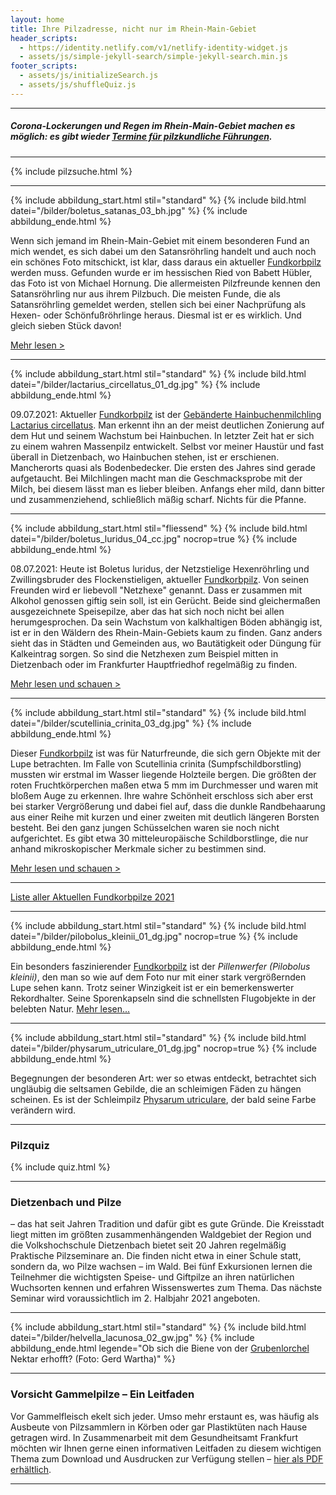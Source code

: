 ```yaml
---
layout: home
title: Ihre Pilzadresse, nicht nur im Rhein-Main-Gebiet
header_scripts:
  - https://identity.netlify.com/v1/netlify-identity-widget.js
  - assets/js/simple-jekyll-search/simple-jekyll-search.min.js
footer_scripts:
  - assets/js/initializeSearch.js
  - assets/js/shuffleQuiz.js
---
```

- - -

##### Corona-Lockerungen und Regen im Rhein-Main-Gebiet machen es möglich: es gibt wieder [Termine für pilzkundliche Führungen](/termine).

- - -

{% include pilzsuche.html %}

- - -

{% include abbildung_start.html stil="standard" %}
{% include bild.html datei="/bilder/boletus_satanas_03_bh.jpg" %}
{% include abbildung_ende.html %}

Wenn sich jemand im Rhein-Main-Gebiet mit einem besonderen Fund an mich wendet, es sich dabei um den Satansröhrling handelt und auch noch ein schönes Foto mitschickt, ist klar, dass daraus ein aktueller [Fundkorbpilz](AA "Glossar-") werden muss. Gefunden wurde er im hessischen Ried von Babett Hübler, das Foto ist von Michael Hornung. Die allermeisten Pilzfreunde kennen den Satansröhrling nur aus ihrem Pilzbuch. Die meisten Funde, die als Satansröhrling gemeldet werden, stellen sich bei einer Nachprüfung als Hexen- oder Schönfußröhrlinge heraus. Diesmal ist er es wirklich. Und gleich sieben Stück davon!

[Mehr lesen >](/pilze/boletus-satanas-satansröhrling)

- - -

{% include abbildung_start.html stil="standard" %}
{% include bild.html datei="/bilder/lactarius_circellatus_01_dg.jpg" %}
{% include abbildung_ende.html %}

09.07.2021: Aktueller [Fundkorbpilz](AA "Glossar-") ist der [Gebänderte Hainbuchenmilchling Lactarius circellatus](/pilze/lactarius-circellatus-gebänderter-hainbuchenmilchling). Man erkennt ihn an der meist deutlichen Zonierung auf dem Hut und seinem Wachstum bei Hainbuchen. In letzter Zeit hat er sich zu einem wahren Massenpilz entwickelt. Selbst vor meiner Haustür und fast überall in Dietzenbach, wo Hainbuchen stehen, ist er erschienen. Mancherorts quasi als Bodenbedecker.  Die ersten des Jahres sind gerade aufgetaucht. Bei Milchlingen macht man die Geschmacksprobe mit der Milch, bei diesem lässt man es lieber bleiben. Anfangs eher mild, dann bitter und zusammenziehend, schließlich mäßig scharf. Nichts für die Pfanne.

- - -

{% include abbildung_start.html stil="fliessend" %}
{% include bild.html datei="/bilder/boletus_luridus_04_cc.jpg" nocrop=true %}
{% include abbildung_ende.html %}

08.07.2021: Heute ist Boletus luridus, der Netzstielige Hexenröhrling und Zwillingsbruder des Flockenstieligen, aktueller [Fundkorbpilz](AA "Glossar-"). Von seinen Freunden wird er liebevoll "Netzhexe" genannt. Dass er zusammen mit Alkohol genossen giftig sein soll, ist ein Gerücht. Beide sind gleichermaßen ausgezeichnete Speisepilze, aber das hat sich noch nicht bei allen herumgesprochen. Da sein Wachstum von kalkhaltigen Böden abhängig ist, ist er in den Wäldern des Rhein-Main-Gebiets kaum zu finden. Ganz anders sieht das in Städten und Gemeinden aus, wo Bautätigkeit oder Düngung für Kalkeintrag sorgen. So sind die Netzhexen zum Beispiel mitten in Dietzenbach oder im Frankfurter Hauptfriedhof regelmäßig zu finden.

[Mehr lesen und schauen >](/pilze/boletus-luridus-netzstieliger-hexenröhrling)

<div style="clear: both"></div>

- - -

{% include abbildung_start.html stil="standard" %}
{% include bild.html datei="/bilder/scutellinia_crinita_03_dg.jpg" %}
{% include abbildung_ende.html %}

Dieser [Fundkorbpilz](AA "Glossar-") ist was für Naturfreunde, die sich gern Objekte mit der Lupe betrachten. Im Falle von Scutellinia crinita (Sumpfschildborstling) mussten wir erstmal im Wasser liegende Holzteile bergen. Die größten der roten Fruchtkörperchen maßen etwa 5 mm im Durchmesser und waren mit bloßem Auge zu erkennen. Ihre wahre Schönheit erschloss sich aber erst bei starker Vergrößerung und dabei fiel auf, dass die dunkle Randbehaarung aus einer Reihe mit kurzen und einer zweiten mit deutlich längeren Borsten besteht. Bei den ganz jungen Schüsselchen waren sie noch nicht aufgerichtet. Es gibt etwa 30 mitteleuropäische Schildborstlinge, die nur anhand mikroskopischer Merkmale sicher zu bestimmen sind.

[Mehr lesen und schauen >](/pilze/scutellinia-crinita-bewimperter-schildborstling-sumpfschildborstling)

- - -

[Liste aller Aktuellen Fundkorbpilze 2021](/artikel/liste-aller-aktuellen-fundkorbpilze-2021.html)

- - -

{% include abbildung_start.html stil="standard" %}
{% include bild.html datei="/bilder/pilobolus_kleinii_01_dg.jpg" nocrop=true %}
{% include abbildung_ende.html %}

Ein besonders faszinierender [Fundkorbpilz](AA "Glossar-") ist der *Pillenwerfer (Pilobolus kleinii)*, den man so wie auf dem Foto nur mit einer stark vergrößernden Lupe sehen kann. Trotz seiner Winzigkeit ist er ein bemerkenswerter Rekordhalter. Seine Sporenkapseln sind die schnellsten Flugobjekte in der belebten Natur. [Mehr lesen...](/pilze/pilobolus-kleinii-pillenwerfer)

- - -

{% include abbildung_start.html stil="standard" %}
{% include bild.html datei="/bilder/physarum_utriculare_01_dg.jpg" nocrop=true %}
{% include abbildung_ende.html %}

Begegnungen der besonderen Art: wer so etwas entdeckt, betrachtet sich ungläubig die seltsamen Gebilde, die an schleimigen Fäden zu hängen scheinen. Es ist der Schleimpilz [Physarum utriculare](/pilze/physarum-utriculare-fadenfruchtschleimpilz), der bald seine Farbe verändern wird.

- - -

### Pilzquiz

{% include quiz.html %}

- - -

### Dietzenbach und Pilze

– das hat seit Jahren Tradition und dafür gibt es gute Gründe. Die Kreisstadt liegt mitten im größten zusammenhängenden Waldgebiet der Region und die Volkshochschule Dietzenbach bietet seit 20 Jahren regelmäßig Praktische Pilzseminare an. Die finden nicht etwa in einer Schule statt, sondern da, wo Pilze wachsen – im Wald. Bei fünf Exkursionen lernen die Teilnehmer die wichtigsten Speise- und Giftpilze an ihren natürlichen Wuchsorten kennen und erfahren Wissenswertes zum Thema. Das nächste Seminar wird voraussichtlich im 2. Halbjahr 2021 angeboten.

- - -

{% include abbildung_start.html stil="standard" %}
{% include bild.html datei="/bilder/helvella_lacunosa_02_gw.jpg" %}
{% include abbildung_ende.html legende="Ob sich die Biene von der <a href='/pilze/helvella-lacunosa-grubenlorchel'>Grubenlorchel</a> Nektar erhofft?  (Foto: Gerd Wartha)" %}

- - -

### Vorsicht Gammelpilze – Ein Leitfaden

Vor Gammelfleisch ekelt sich jeder. Umso mehr erstaunt es, was häufig als Ausbeute von Pilzsammlern in Körben oder gar Plastiktüten nach Hause getragen wird. In Zusammenarbeit mit dem Gesundheitsamt Frankfurt möchten wir Ihnen gerne einen informativen Leitfaden zu diesem wichtigen Thema zum Download und Ausdrucken zur Verfügung stellen – [hier als PDF erhältlich](/assets/docs/Fundkorb.de-Gammelpilze.pdf).

- - -